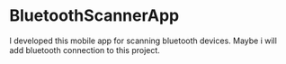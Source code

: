 # BluetoothScannerApp

I developed this mobile app for scanning bluetooth devices.
Maybe i will add bluetooth connection to this project.

